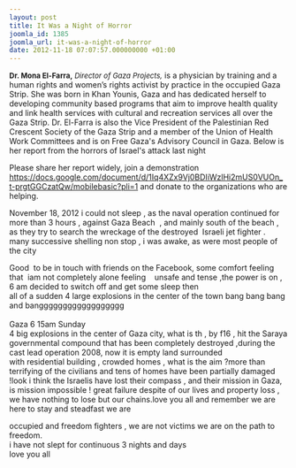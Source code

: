 ```yaml
---
layout: post
title: It Was a Night of Horror
joomla_id: 1385
joomla_url: it-was-a-night-of-horror
date: 2012-11-18 07:07:57.000000000 +01:00
---
```

<p><strong style="outline-width: 0px; outline-style: initial; outline-color: initial; font-size: 13px; vertical-align: baseline; background-image: initial; background-attachment: initial; background-origin: initial; background-clip: initial; background-color: transparent; line-height: inherit; background-position: initial initial; background-repeat: initial initial; padding: 0px; margin: 0px; border: 0px initial initial;">Dr. Mona El-Farra,</strong><em style="outline-width: 0px; outline-style: initial; outline-color: initial; font-size: 13px; vertical-align: baseline; background-image: initial; background-attachment: initial; background-origin: initial; background-clip: initial; background-color: transparent; line-height: inherit; background-position: initial initial; background-repeat: initial initial; padding: 0px; margin: 0px; border: 0px initial initial;"> Director of Gaza Projects,</em> is  a physician by training and a human rights and women’s rights activist  by practice in the occupied Gaza Strip. She was born in Khan Younis,  Gaza and has dedicated herself to developing community based programs  that aim to improve health quality and link health services with  cultural and recreation services all over the Gaza Strip. Dr. El-Farra  is also the Vice President of the Palestinian Red Crescent Society of  the Gaza Strip and a member of the Union of Health Work Committees and is on Free Gaza's Advisory Council in Gaza. Below is her report from the horrors of Israel's attack last night</p>
<p>Please share her report widely, join a demonstration<br /> <a href="https://docs.google.com/document/d/1Iq4XZx9Vj0BDIiWzlHi2mUS0VUOn_t-prgtGGCzatQw/mobilebasic?pli=1" target="_blank">https://docs.google.com/<wbr></wbr>document/d/<wbr></wbr>1Iq4XZx9Vj0BDIiWzlHi2mUS0VUOn_<wbr></wbr>t-prgtGGCzatQw/mobilebasic?<wbr></wbr>pli=1</a> and donate to the organizations who are helping.</p>
<p>November 18, 2012 i could not sleep , as the naval operation continued for more than 3 hours , against Gaza Beach  , and mainly south of the beach , as they try to search the wreckage of the destroyed  Israeli jet fighter . many successive shelling non stop , i was awake, as were most people of the city</p>
<p>Good  to be in touch with friends on the Facebook, some comfort feeling that  iam not completely alone feeling    unsafe and tense ,the power is on , 6 am decided to switch off and get some sleep then<br /> all of a sudden 4 large explosions in the center of the town bang bang bang and bangggggggggggggggggg<br /> <br /> Gaza 6 15am Sunday<br /> 4 big explosions in the center of Gaza city, what is th , by f16 , hit the Saraya governmental compound that has been completely destroyed ,during the cast lead operation 2008, now it is empty land surrounded<br /> with residential building , crowded homes , what is the aim ?more than terrifying of the civilians and tens of homes have been partially damaged !look i think the Israelis have lost their compass , and their mission in Gaza, is mission impossible ! great failure despite of our lives and property loss , we have nothing to lose but our chains.love you all and remember we are here to stay and steadfast we are</p>
<p>occupied and freedom fighters , we are not victims we are on the path to freedom.<br /> i have not slept for continuous 3 nights and days<br /> love you all</p>
